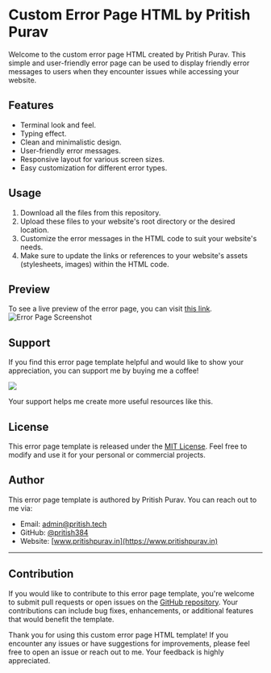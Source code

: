 # Custom Error Page HTML by Pritish Purav

Welcome to the custom error page HTML created by Pritish Purav. This simple and user-friendly error page can be used to display friendly error messages to users when they encounter issues while accessing your website.

## Features

- Terminal look and feel.
- Typing effect.
- Clean and minimalistic design.
- User-friendly error messages.
- Responsive layout for various screen sizes.
- Easy customization for different error types.

## Usage

1. Download all the files from this repository.
2. Upload these files to your website's root directory or the desired location.
3. Customize the error messages in the HTML code to suit your website's needs.
4. Make sure to update the links or references to your website's assets (stylesheets, images) within the HTML code.

## Preview

To see a live preview of the error page, you can visit [this link](https://projects.pritish.tech/error).
![Error Page Screenshot](https://cdn.pritishpurav.in/Readme_Assets/error-page-terminal.png)

## Support

If you find this error page template helpful and would like to show your appreciation, you can support me by buying me a coffee!

<a href="https://www.buymeacoffee.com/pritish384" target="_blank"><img src="https://img.buymeacoffee.com/button-api/?text=Buy%20Me%20a%20Coffee&emoji=&slug=pritish384&button_colour=FFDD00&font_colour=000000&font_family=Arial&outline_colour=000000&coffee_colour=ffffff"></a>

Your support helps me create more useful resources like this.

## License

This error page template is released under the [MIT License](LICENSE). Feel free to modify and use it for your personal or commercial projects.

## Author

This error page template is authored by Pritish Purav. You can reach out to me via:

- Email: [admin@pritish.tech](https://www.pritishpurav.in/contact)
- GitHub: [@pritish384](https://github.com/pritish384)
- Website: [www.pritishpurav.in](https://www.pritishpurav.in)

---

## Contribution

If you would like to contribute to this error page template, you're welcome to submit pull requests or open issues on the [GitHub repository](https://github.com/pritish384/error-page-html). Your contributions can include bug fixes, enhancements, or additional features that would benefit the template.

Thank you for using this custom error page HTML template! If you encounter any issues or have suggestions for improvements, please feel free to open an issue or reach out to me. Your feedback is highly appreciated.
